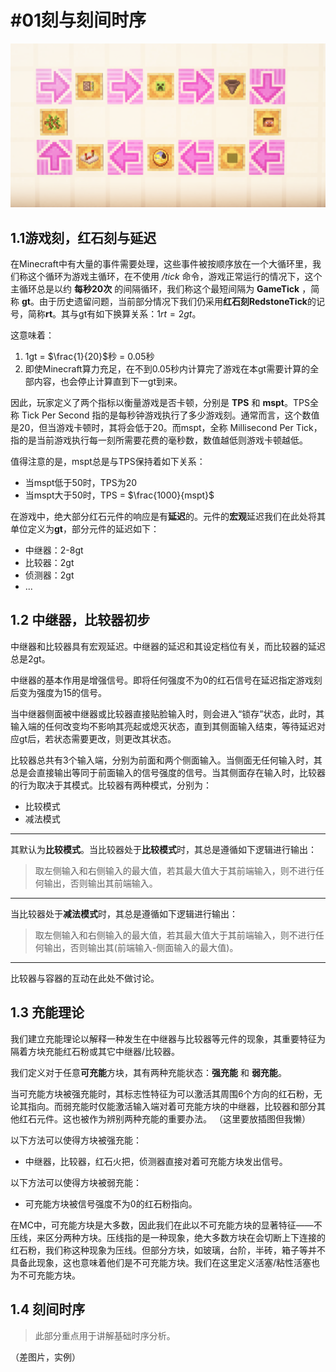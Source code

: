 # #01刻与刻间时序
![各个阶段](./img/TickPhase.png)
## 1.1游戏刻，红石刻与延迟

在Minecraft中有大量的事件需要处理，这些事件被按顺序放在一个大循环里，我们称这个循环为游戏主循环，在不使用 */tick* 命令，游戏正常运行的情况下，这个主循环总是以约 **每秒20次** 的间隔循环，我们称这个最短间隔为 **GameTick** ，简称 **gt**。由于历史遗留问题，当前部分情况下我们仍采用**红石刻RedstoneTick**的记号，简称**rt**。其与gt有如下换算关系：$1rt=2gt$。

这意味着：

1. 1gt = $\frac{1}{20}$秒 = $0.05$秒
2. 即使Minecraft算力充足，在不到0.05秒内计算完了游戏在本gt需要计算的全部内容，也会停止计算直到下一gt到来。

因此，玩家定义了两个指标以衡量游戏是否卡顿，分别是 **TPS** 和 **mspt**。TPS全称 Tick Per Second 指的是每秒钟游戏执行了多少游戏刻。通常而言，这个数值是20，但当游戏卡顿时，其将会低于20。而mspt，全称 Millisecond Per Tick，指的是当前游戏执行每一刻所需要花费的毫秒数，数值越低则游戏卡顿越低。

值得注意的是，mspt总是与TPS保持着如下关系：

- 当mspt低于50时，TPS为20
- 当mspt大于50时，TPS = $\frac{1000}{mspt}$

在游戏中，绝大部分红石元件的响应是有**延迟**的。元件的**宏观**延迟我们在此处将其单位定义为**gt**，部分元件的延迟如下：

- 中继器：2-8gt
- 比较器：2gt
- 侦测器：2gt
- ...

## 1.2 中继器，比较器初步

中继器和比较器具有宏观延迟。中继器的延迟和其设定档位有关，而比较器的延迟总是2gt。

中继器的基本作用是增强信号。即将任何强度不为0的红石信号在延迟指定游戏刻后变为强度为15的信号。

当中继器侧面被中继器或比较器直接贴脸输入时，则会进入“锁存”状态，此时，其输入端的任何改变均不影响其亮起或熄灭状态，直到其侧面输入结束，等待延迟对应gt后，若状态需要更改，则更改其状态。

比较器总共有3个输入端，分别为前面和两个侧面输入。当侧面无任何输入时，其总是会直接输出等同于前面输入的信号强度的信号。当其侧面存在输入时，比较器的行为取决于其模式。比较器有两种模式，分别为：

- 比较模式
- 减法模式

---

其默认为**比较模式**。当比较器处于**比较模式**时，其总是遵循如下逻辑进行输出：

> 取左侧输入和右侧输入的最大值，若其最大值大于其前端输入，则不进行任何输出，否则输出其前端输入。

---

当比较器处于**减法模式**时，其总是遵循如下逻辑进行输出：

> 取左侧输入和右侧输入的最大值，若其最大值大于其前端输入，则不进行任何输出，否则输出其(前端输入-侧面输入的最大值)。

---

比较器与容器的互动在此处不做讨论。

## 1.3 充能理论

我们建立充能理论以解释一种发生在中继器与比较器等元件的现象，其重要特征为隔着方块充能红石粉或其它中继器/比较器。

我们定义对于任意**可充能**方块，其有两种充能状态：**强充能** 和 **弱充能**。

当可充能方块被强充能时，其标志性特征为可以激活其周围6个方向的红石粉，无论其指向。而弱充能时仅能激活输入端对着可充能方块的中继器，比较器和部分其他红石元件。这也被作为辨别两种充能的重要办法。
（这里要放插图但我懒）

以下方法可以使得方块被强充能：

- 中继器，比较器，红石火把，侦测器直接对着可充能方块发出信号。

以下方法可以使得方块被弱充能：

- 可充能方块被信号强度不为0的红石粉指向。

在MC中，可充能方块是大多数，因此我们在此以不可充能方块的显著特征——不压线，来区分两种方块。压线指的是一种现象，绝大多数方块在会切断上下连接的红石粉，我们称这种现象为压线。但部分方块，如玻璃，台阶，半砖，箱子等并不具备此现象，这也意味着他们是不可充能方块。我们在这里定义活塞/粘性活塞也为不可充能方块。

## 1.4 刻间时序

> 此部分重点用于讲解基础时序分析。

（差图片，实例）
